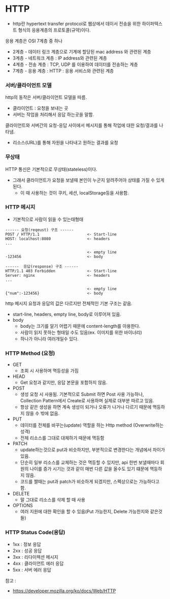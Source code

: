 # HTTP

- http란 hypertext transfer protocol로 웹상에서 데이서 전송을 위한 하이퍼텍스트 형식의 응용계층의 프로토콜(규약)이다.

응용 계층은 OSI 7계층 중 하나
- 2계층 - 데이터 링크 계층으로 기계에 할당된 mac address 와 관련된 계층
- 3계층 - 네트워크 계층 : IP address와 관련된 계층
- 4계층 - 전송 계층 : TCP, UDP 를 이용하여 데이터를 전송하는 계층
- 7계층 - 응용 계층 : HTTP : 응용 서비스와 관련된 계층

### 서버/클라이언트 모델

http의 동작은 서버/클라이언트 모델을 따름.
- 클라이언트 : 요청을 보내는 곳
- 서버는 작업을 처리해서 응답 하는곳을 말함.

클라이언트와 서버간의 요청-응답 사이에서 메시지를 통해 작업에 대한 요청/결과를 나타냄.
- 리소스(URL)를 통해 자원을 나타내고 원하는 결과를 요청 


### 무상태 

HTTP 통신은 기본적으로 무상태(stateless)이다.

- 그래서 클라이언트가 요청을 보낼때 본인이 누군지 알려주어야 상태를 가질 수 있게된다.
  - 이 때 사용하는 것이 쿠키, 세션, localStorage등을 사용함.

### HTTP 메시지
- 기본적으로 사람이 읽을 수 있는태형태
```
------ 요청(reqeust) 구조 ------
POST / HTTP/1.1                     <- Start-line
HOST: localhost:8080                <- headers
...

                                    <- empty line
-123456                             <- body

------  응답(response) 구조 ------  
HTTP/1.1 403 Forbidden              <- Start-line
Server: nginx                       <- headers
...

                                    <- empty line
{"num":-123456}                     <- body

```
http 메시지 요청과 응답의 값은 다르지만 전체적인 기본 구조는 같음.
- start-line, headers, empty line, body로 이루어져 있음.
- body
    - body는 크기를 알기 어렵기 때문에 content-length를 아용한다.
    - 사람이 읽지 못하는 형태일 수도 있음(ex. 이미지를 위한 바이너리)
    - 하나가 아니라 여러개일수 있다.

### HTTP Method (요청)
- GET
    - 조회 시 사용하며 멱등성을 가짐
- HEAD
    - Get 요청과 같지만, 응답 본문을 포함하지 않음.
- POST
    - 생성 요청 시 사용됨. 기본적으로 Submit 하면 Post 사용 가능하나, Collection Pattern에서 Create로 사용하며 실제로 대부분 따르고 있음.
    - 항상 같은 생성을 하면 계속 생성이 되거나 오류가 나거나 다르기 때문에 멱등하지 않을 수 밖에 없음.
- PUT
    - 데이터를 전체를 바꾸는(update) 역할을 하는 Http method (Overwrite하는 성격)
    - 전체 리소스를 그대로 대체하기 때문에 멱등함
- PATCH
    - update하는것으로 put과 비슷하지만, 부분적으로 변경한다는 개념에서 차이가 있음.
    - 단순히 일부 리소스를 교체하는 것은 멱등할 수 있지만, api 한번 보낼때마다 회원의 나이를 증가 시기는 것과 같이 매번 다른 값을 올수도 있기 떄문에 멱등하지 않음.
    - 코드를 짤때는 put과 patch가 비슷하게 되겠지만, 스펙상으로는 가능하다고 함.
- DELETE
    - 말 그대로 리소스를 삭제 할 때 사용
- OPTIONS
    - 여러 지원에 대한 확인을 할 수 있음(Put 가능한지, Delete 가능한지와 같은것들)




### HTTP Status Code(응답)
- 1xx : 정보 응답
- 2xx : 성공 응답
- 3xx : 리다이렉션 메시지
- 4xx : 클라이언트 에러 응답
- 5xx : 서버 에러 응답 


참고 : 
- https://developer.mozilla.org/ko/docs/Web/HTTP
